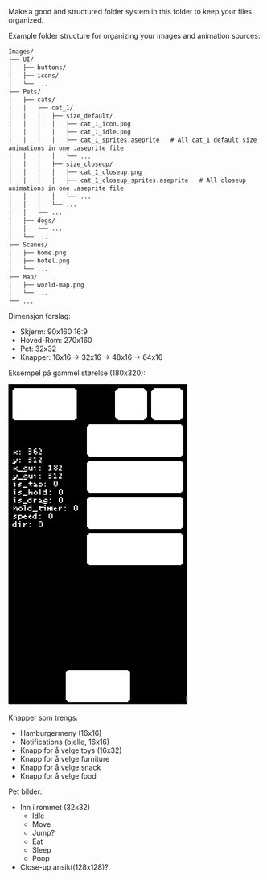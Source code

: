 Make a good and structured folder system in this folder to keep your files organized.

Example folder structure for organizing your images and animation sources:
```
Images/
├── UI/
│   ├── buttons/
│   ├── icons/
│   └── ...
├── Pets/
│   ├── cats/
│   │   ├── cat_1/
│   │   │   ├── size_default/
│   │   │   │   ├── cat_1_icon.png
│   │   │   │   ├── cat_1_idle.png
│   │   │   │   ├── cat_1_sprites.aseprite   # All cat_1 default size animations in one .aseprite file
│   │   │   │   └── ...
│   │   │   ├── size_closeup/
│   │   │   │   ├── cat_1_closeup.png
│   │   │   │   ├── cat_1_closeup_sprites.aseprite   # All closeup animations in one .aseprite file
│   │   │   │   └── ...
│   │   │   └── ...
│   │   └── ...
│   ├── dogs/
│   │   └── ...
│   └── ...
├── Scenes/
│   ├── home.png
│   ├── hotel.png
│   └── ...
├── Map/
│   ├── world-map.png
│   └── ...
└── ...
```

Dimensjon forslag:
- Skjerm: 90x160  16:9
- Hoved-Rom: 270x160
- Pet: 32x32
- Knapper: 16x16 -> 32x16 -> 48x16 -> 64x16

Eksempel på gammel størelse (180x320):

![alt text](../Git-Manual/image-size.png)

Knapper som trengs:
- Hamburgermeny (16x16)
- Notifications (bjelle, 16x16)
- Knapp for å velge toys (16x32)
- Knapp for å velge furniture
- Knapp for å velge snack
- Knapp for å velge food

Pet bilder:
- Inn i rommet (32x32)
  - Idle
  - Move
  - Jump?
  - Eat
  - Sleep
  - Poop
- Close-up ansikt(128x128)?
